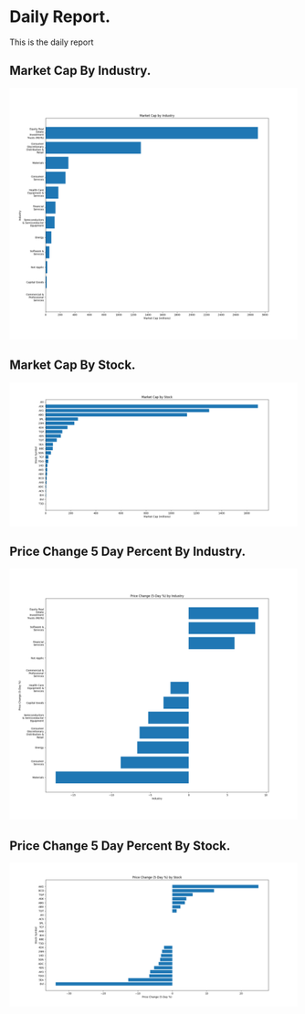 # Daily Report. 
This is the daily report

## Market Cap By Industry.
![market cap by industry](../trends/market-cap-by-industry.png)

## Market Cap By Stock. 
![market cap by stock](../trends/market-cap-by-stock.png)

## Price Change 5 Day Percent By Industry. 
![price change 5 day percent by industry](../trends/price-change-5-day-percent-by-industry.png)

## Price Change 5 Day Percent By Stock.
![price change 5 day percent by stock](../trends/price-change-5-day-percent-by-stock.png)
